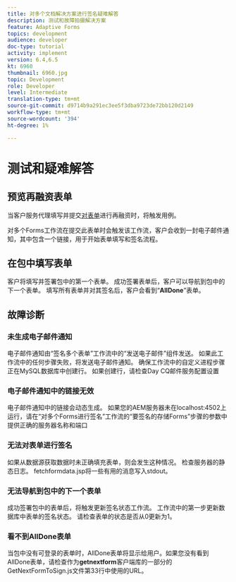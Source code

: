 ```yaml
---
title: 对多个文档解决方案进行签名疑难解答
description: 测试和故障拍摄解决方案
feature: Adaptive Forms
topics: development
audience: developer
doc-type: tutorial
activity: implement
version: 6.4,6.5
kt: 6960
thumbnail: 6960.jpg
topic: Development
role: Developer
level: Intermediate
translation-type: tm+mt
source-git-commit: d9714b9a291ec3ee5f3dba9723de72bb120d2149
workflow-type: tm+mt
source-wordcount: '394'
ht-degree: 1%

---
```



# 测试和疑难解答


## 预览再融资表单

当客户服务代理填写并提交[对表单](http://localhost:4502/content/dam/formsanddocuments/formsandsigndemo/refinanceform/jcr:content?wcmmode=disabled)进行再融资时，将触发用例。

对多个Forms工作流在提交此表单时会触发该工作流，客户会收到一封电子邮件通知，其中包含一个链接，用于开始表单填写和签名流程。

## 在包中填写表单

客户将填写并签署包中的第一个表单。 成功签署表单后，客户可以导航到包中的下一个表单。 填写所有表单并对其签名后，客户会看到“**AllDone**”表单。

## 故障诊断

### 未生成电子邮件通知

电子邮件通知由“签名多个表单”工作流中的“发送电子邮件”组件发送。 如果此工作流中的任何步骤失败，将发送电子邮件通知。 确保工作流中的自定义进程步骤正在MySQL数据库中创建行。 如果创建行，请检查Day CQ邮件服务配置设置

### 电子邮件通知中的链接无效

电子邮件通知中的链接会动态生成。 如果您的AEM服务器未在localhost:4502上运行，请在“对多个Forms进行签名”工作流的“要签名的存储Forms”步骤的参数中提供正确的服务器名称和端口

### 无法对表单进行签名

如果从数据源获取数据时未正确填充表单，则会发生这种情况。 检查服务器的静态日志。 fetchformdata.jsp将一些有用的消息写入stdout。

### 无法导航到包中的下一个表单

成功签署包中的表单后，将触发更新签名状态工作流。 工作流中的第一步更新数据库中表单的签名状态。 请检查表单的状态是否从0更新为1。

### 看不到AllDone表单

当包中没有可登录的表单时，AllDone表单将显示给用户。如果您没有看到AllDone表单，请检查作为&#x200B;**getnextform**&#x200B;客户端库的一部分的GetNextFormToSign.js文件第33行中使用的URL。











